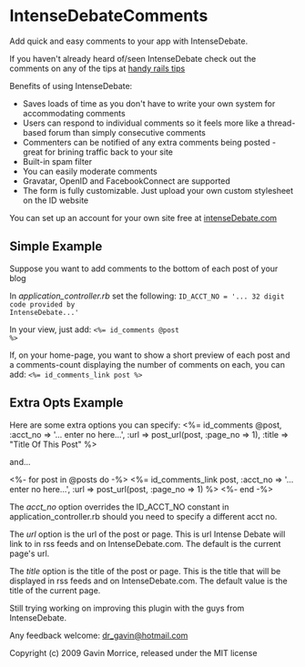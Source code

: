 # IntenseDebateComments


Add quick and easy comments to your app with IntenseDebate.

If you haven't already heard of/seen IntenseDebate check out the comments on any of the tips at [handy rails tips](http://handyrailstips.com)

Benefits of using IntenseDebate: 
* Saves loads of time as you don't have to write your own system for accommodating comments
* Users can respond to individual comments so it feels more like a thread-based forum than simply consecutive comments
* Commenters can be notified of any extra comments being posted - great for brining traffic back to your site
* Built-in spam filter
* You can easily moderate comments
* Gravatar, OpenID and FacebookConnect are supported
 * The form is fully customizable. Just upload your own custom stylesheet on the ID website

You can set up an account for your own site free at [intenseDebate.com](http://intensedebate.com/)

## Simple Example

Suppose you want to add comments to the bottom of each post of your blog

In *application_controller.rb* set the following:
  <code>ID_ACCT_NO = '... 32 digit code provided by IntenseDebate...'</code>

In your view, just add:
  <code><%= id_comments @post %></code>

If, on your home-page, you want to show a short preview of each post and a comments-count displaying the number of comments on each, you can add:
	<code><%= id_comments_link post %></code>
	
## Extra Opts Example

Here are some extra options you can specify:
<%= id_comments @post, :acct_no => '... enter no here...', :url => post_url(post, :page_no => 1), :title => "Title Of This Post" %>

and...

<%- for post in @posts do -%>
	<%= id_comments_link post, :acct_no => '... enter no here...', :url => post_url(post, :page_no => 1) %>
<%- end -%>

The *acct_no* option overrides the ID_ACCT_NO constant in application_controller.rb should you need to specify a different acct no.

The *url* option is the url of the post or page. This is url Intense Debate will link to in rss feeds and on IntenseDebate.com. The default is the current page's url.

The *title* option is the title of the post or page. This is the title that will be displayed in rss feeds and on IntenseDebate.com. The default value is the title of the current page.


Still trying working on improving this plugin with the guys from IntenseDebate.

Any feedback welcome: dr_gavin@hotmail.com

Copyright (c) 2009 Gavin Morrice, released under the MIT license
